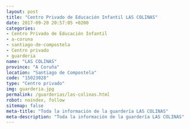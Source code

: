 ```yaml
---
layout: post
title: "Centro Privado de Educación Infantil LAS COLINAS"
date: 2017-09-20 20:57:05 +0200
categories:
- Centro Privado de Educación Infantil
- a-coruna
- santiago-de-compostela
- Centro privado
- guarderia
name: "LAS COLINAS"
province: "A Coruña"
location: "Santiago de Compostela"
code: "15023028"
type: "Centro privado"
img: guarderia.jpg
permalink: /guarderias/las-colinas.html
robot: noindex, follow
sitemap: false
meta-title: "Toda la información de la guardería LAS COLINAS"
meta-description: "Toda la información de la guardería LAS COLINAS"
---
```

